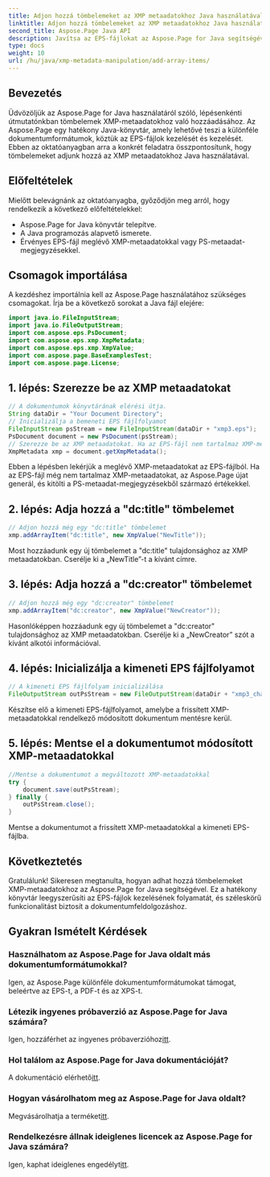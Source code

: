 ```yaml
---
title: Adjon hozzá tömbelemeket az XMP metaadatokhoz Java használatával
linktitle: Adjon hozzá tömbelemeket az XMP metaadatokhoz Java használatával
second_title: Aspose.Page Java API
description: Javítsa az EPS-fájlokat az Aspose.Page for Java segítségével. Tanuljon meg tömbelemeket könnyedén hozzáadni XMP-metaadatokhoz. Kövesse lépésről lépésre útmutatónkat most!
type: docs
weight: 10
url: /hu/java/xmp-metadata-manipulation/add-array-items/
---
```

## Bevezetés
Üdvözöljük az Aspose.Page for Java használatáról szóló, lépésenkénti útmutatónkban tömbelemek XMP-metaadatokhoz való hozzáadásához. Az Aspose.Page egy hatékony Java-könyvtár, amely lehetővé teszi a különféle dokumentumformátumok, köztük az EPS-fájlok kezelését és kezelését. Ebben az oktatóanyagban arra a konkrét feladatra összpontosítunk, hogy tömbelemeket adjunk hozzá az XMP metaadatokhoz Java használatával.
## Előfeltételek
Mielőtt belevágnánk az oktatóanyagba, győződjön meg arról, hogy rendelkezik a következő előfeltételekkel:
- Aspose.Page for Java könyvtár telepítve.
- A Java programozás alapvető ismerete.
- Érvényes EPS-fájl meglévő XMP-metaadatokkal vagy PS-metaadat-megjegyzésekkel.
## Csomagok importálása
A kezdéshez importálnia kell az Aspose.Page használatához szükséges csomagokat. Írja be a következő sorokat a Java fájl elejére:
```java
import java.io.FileInputStream;
import java.io.FileOutputStream;
import com.aspose.eps.PsDocument;
import com.aspose.eps.xmp.XmpMetadata;
import com.aspose.eps.xmp.XmpValue;
import com.aspose.page.BaseExamplesTest;
import com.aspose.page.License;
```
## 1. lépés: Szerezze be az XMP metaadatokat
```java
// A dokumentumok könyvtárának elérési útja.
String dataDir = "Your Document Directory";
// Inicializálja a bemeneti EPS fájlfolyamot
FileInputStream psStream = new FileInputStream(dataDir + "xmp3.eps");
PsDocument document = new PsDocument(psStream);
// Szerezze be az XMP metaadatokat. Ha az EPS-fájl nem tartalmaz XMP-metaadatokat, akkor egy újat kapunk, amely tele van a PS-metaadatok megjegyzéseiből származó értékekkel (%%Creator, %%CreateDate, %%Title stb.)
XmpMetadata xmp = document.getXmpMetadata();
```
Ebben a lépésben lekérjük a meglévő XMP-metaadatokat az EPS-fájlból. Ha az EPS-fájl még nem tartalmaz XMP-metaadatokat, az Aspose.Page újat generál, és kitölti a PS-metaadat-megjegyzésekből származó értékekkel.
## 2. lépés: Adja hozzá a "dc:title" tömbelemet
```java
// Adjon hozzá még egy "dc:title" tömbelemet
xmp.addArrayItem("dc:title", new XmpValue("NewTitle"));
```
Most hozzáadunk egy új tömbelemet a "dc:title" tulajdonsághoz az XMP metaadatokban. Cserélje ki a „NewTitle”-t a kívánt címre.
## 3. lépés: Adja hozzá a "dc:creator" tömbelemet
```java
// Adjon hozzá még egy "dc:creator" tömbelemet
xmp.addArrayItem("dc:creator", new XmpValue("NewCreator"));
```
Hasonlóképpen hozzáadunk egy új tömbelemet a "dc:creator" tulajdonsághoz az XMP metaadatokban. Cserélje ki a „NewCreator” szót a kívánt alkotói információval.
## 4. lépés: Inicializálja a kimeneti EPS fájlfolyamot
```java
// A kimeneti EPS fájlfolyam inicializálása
FileOutputStream outPsStream = new FileOutputStream(dataDir + "xmp3_changed.eps");
```
Készítse elő a kimeneti EPS-fájlfolyamot, amelybe a frissített XMP-metaadatokkal rendelkező módosított dokumentum mentésre kerül.
## 5. lépés: Mentse el a dokumentumot módosított XMP-metaadatokkal
```java
//Mentse a dokumentumot a megváltozott XMP-metaadatokkal
try {			
    document.save(outPsStream);
} finally {
    outPsStream.close();
}
```
Mentse a dokumentumot a frissített XMP-metaadatokkal a kimeneti EPS-fájlba.
## Következtetés
Gratulálunk! Sikeresen megtanulta, hogyan adhat hozzá tömbelemeket XMP-metaadatokhoz az Aspose.Page for Java segítségével. Ez a hatékony könyvtár leegyszerűsíti az EPS-fájlok kezelésének folyamatát, és széleskörű funkcionalitást biztosít a dokumentumfeldolgozáshoz.
## Gyakran Ismételt Kérdések

### Használhatom az Aspose.Page for Java oldalt más dokumentumformátumokkal?
Igen, az Aspose.Page különféle dokumentumformátumokat támogat, beleértve az EPS-t, a PDF-t és az XPS-t.
### Létezik ingyenes próbaverzió az Aspose.Page for Java számára?
 Igen, hozzáférhet az ingyenes próbaverzióhoz[itt](https://releases.aspose.com/).
### Hol találom az Aspose.Page for Java dokumentációját?
 A dokumentáció elérhető[itt](https://reference.aspose.com/page/java/).
### Hogyan vásárolhatom meg az Aspose.Page for Java oldalt?
 Megvásárolhatja a terméket[itt](https://purchase.aspose.com/buy).
### Rendelkezésre állnak ideiglenes licencek az Aspose.Page for Java számára?
 Igen, kaphat ideiglenes engedélyt[itt](https://purchase.aspose.com/temporary-license/).